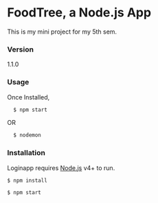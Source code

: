 # FoodTree, a Node.js App

This is my mini project for my 5th sem.

### Version
1.1.0

### Usage

Once Installed,
```sh
  $ npm start
``` 
OR
```sh
  $ nodemon
```

### Installation

Loginapp requires [Node.js](https://nodejs.org/) v4+ to run.

```sh
$ npm install
```

```sh
$ npm start
```
